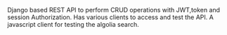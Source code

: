 Django based REST API to perform CRUD operations with JWT,token and session Authorization. 
Has various clients to access and test the API. 
A javascript client for testing the algolia search.
